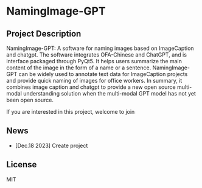 # NamingImage-GPT
## Project Description
NamingImage-GPT: A software for naming images based on ImageCaption and chatgpt. The software integrates OFA-Chinese and ChatGPT, and is interface packaged through PyQt5. It helps users summarize the main content of the image in the form of a name or a sentence. NamingImage-GPT can be widely used to annotate text data for ImageCaption projects and provide quick naming of images for office workers. In summary, it combines image caption and chatgpt to provide a new open source multi-modal understanding solution when the multi-modal GPT model has not yet been open source. 

If you are interested in this project, welcome to join

## News
- [Dec.18 2023] Create project

## License
MIT